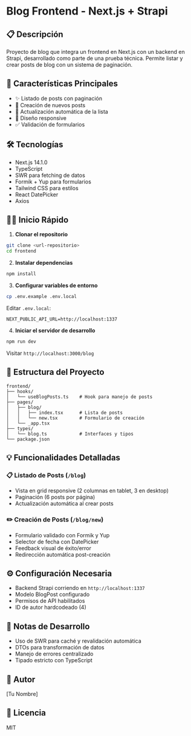 # Blog Frontend - Next.js + Strapi

## 📋 Descripción
Proyecto de blog que integra un frontend en Next.js con un backend en Strapi, desarrollado como parte de una prueba técnica. Permite listar y crear posts de blog con un sistema de paginación.

## 🚀 Características Principales
- ✨ Listado de posts con paginación
- 📝 Creación de nuevos posts
- 🔄 Actualización automática de la lista
- 📱 Diseño responsive
- ✅ Validación de formularios

## 🛠️ Tecnologías
- Next.js 14.1.0
- TypeScript
- SWR para fetching de datos
- Formik + Yup para formularios
- Tailwind CSS para estilos
- React DatePicker
- Axios

## 🏃‍♂️ Inicio Rápido

1. **Clonar el repositorio**
```bash
git clone <url-repositorio>
cd frontend
```

2. **Instalar dependencias**
```bash
npm install
```

3. **Configurar variables de entorno**
```bash
cp .env.example .env.local
```
Editar `.env.local`:
```
NEXT_PUBLIC_API_URL=http://localhost:1337
```

4. **Iniciar el servidor de desarrollo**
```bash
npm run dev
```
Visitar `http://localhost:3000/blog`

## 📁 Estructura del Proyecto
```
frontend/
├── hooks/
│   └── useBlogPosts.ts    # Hook para manejo de posts
├── pages/
│   ├── blog/
│   │   ├── index.tsx      # Lista de posts
│   │   └── new.tsx        # Formulario de creación
│   └── _app.tsx
├── types/
│   └── blog.ts            # Interfaces y tipos
└── package.json
```

## 💡 Funcionalidades Detalladas

### 📋 Listado de Posts (`/blog`)
- Vista en grid responsive (2 columnas en tablet, 3 en desktop)
- Paginación (6 posts por página)
- Actualización automática al crear posts

### ✏️ Creación de Posts (`/blog/new`)
- Formulario validado con Formik y Yup
- Selector de fecha con DatePicker
- Feedback visual de éxito/error
- Redirección automática post-creación

## ⚙️ Configuración Necesaria
- Backend Strapi corriendo en `http://localhost:1337`
- Modelo BlogPost configurado
- Permisos de API habilitados
- ID de autor hardcodeado (4)

## 📝 Notas de Desarrollo
- Uso de SWR para caché y revalidación automática
- DTOs para transformación de datos
- Manejo de errores centralizado
- Tipado estricto con TypeScript

## 👤 Autor
[Tu Nombre]

## 📄 Licencia
MIT
